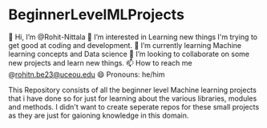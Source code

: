 # BeginnerLevelMLProjects
👋 Hi, I’m @Rohit-Nittala
👀 I’m interested in Learning new things I'm trying to get good at coding and development.
🌱 I’m currently learning Machine learning concepts and Data science
💞️ I’m looking to collaborate on some new projects and learn new things.
📫 How to reach me @rohitn.be23@uceou.edu
😄 Pronouns: he/him

This Repository consists of all the beginner level Machine learning projects that i have done so for just for learning about the various libraries, modules and methods. I didn't want to create seperate repos for these small projects as they are just for gaioning knowledge in this domain.

